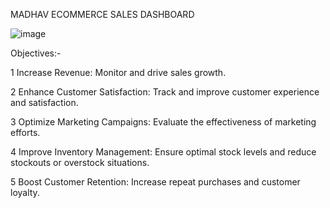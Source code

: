 MADHAV ECOMMERCE SALES DASHBOARD

![image](https://github.com/user-attachments/assets/6614f340-40f1-4f32-a024-67a219ec9b4e)

Objectives:-

1 Increase Revenue: Monitor and drive sales growth.

2 Enhance Customer Satisfaction: Track and improve customer experience and satisfaction.

3 Optimize Marketing Campaigns: Evaluate the effectiveness of marketing efforts.

4 Improve Inventory Management: Ensure optimal stock levels and reduce stockouts or overstock situations.

5 Boost Customer Retention: Increase repeat purchases and customer loyalty.
